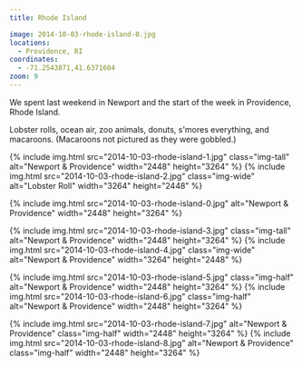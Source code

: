 ```yaml
---
title: Rhode Island

image: 2014-10-03-rhode-island-0.jpg
locations:
  - Providence, RI
coordinates:
  - -71.2543871,41.6371604
zoom: 9
---
```


We spent last weekend in Newport and the start of the week in Providence, Rhode Island.

Lobster rolls, ocean air, zoo animals, donuts, s'mores everything, and macaroons. (Macaroons not pictured as they were gobbled.)

<div class="photos">

{% include img.html src="2014-10-03-rhode-island-1.jpg" class="img-tall" alt="Newport &amp; Providence" width="2448" height="3264" %}
{% include img.html src="2014-10-03-rhode-island-2.jpg" class="img-wide" alt="Lobster Roll" width="3264" height="2448" %}

{% include img.html src="2014-10-03-rhode-island-0.jpg" alt="Newport &amp; Providence" width="2448" height="3264" %}

{% include img.html src="2014-10-03-rhode-island-3.jpg" class="img-tall" alt="Newport &amp; Providence" width="2448" height="3264" %}
{% include img.html src="2014-10-03-rhode-island-4.jpg" class="img-wide" alt="Newport &amp; Providence" width="3264" height="2448" %}

{% include img.html src="2014-10-03-rhode-island-5.jpg" class="img-half" alt="Newport &amp; Providence" width="2448" height="3264" %}
{% include img.html src="2014-10-03-rhode-island-6.jpg" class="img-half" alt="Newport &amp; Providence" width="2448" height="3264" %}

{% include img.html src="2014-10-03-rhode-island-7.jpg" alt="Newport &amp; Providence" class="img-half" width="2448" height="3264" %}
{% include img.html src="2014-10-03-rhode-island-8.jpg" alt="Newport &amp; Providence" class="img-half" width="2448" height="3264" %}

</div>
